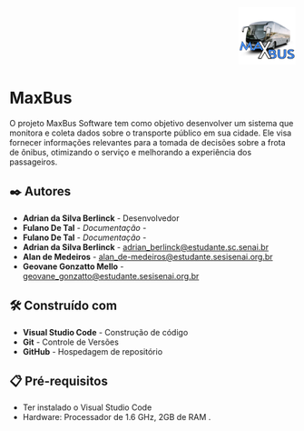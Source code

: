 <div align= "right">
<img src= "logo.png"
height="100px"/>
</div>

# MaxBus

O projeto MaxBus Software tem como objetivo desenvolver um sistema que monitora e coleta dados sobre o transporte público em sua cidade. Ele visa fornecer informações relevantes para a tomada de decisões sobre a frota de ônibus, otimizando o serviço e melhorando a experiência dos passageiros.


## ✒️ Autores

-  **Adrian da Silva Berlinck**  -  Desenvolvedor
-  **Fulano De Tal**  -  _Documentação_  -
- **Fulano De Tal**  -  _Documentação_  -
- **Adrian da Silva Berlinck** - adrian_berlinck@estudante.sc.senai.br
- **Alan de Medeiros** - alan_de-medeiros@estudante.sesisenai.org.br
- **Geovane Gonzatto Mello** - geovane_gonzatto@estudante.sesisenai.org.br


## 🛠️ Construído com

- **Visual Studio Code** - Construção de código
- **Git** - Controle de Versões
- **GitHub** - Hospedagem de repositório


## 📋 Pré-requisitos

- Ter instalado o Visual Studio Code
- Hardware: Processador de 1.6 GHz, 2GB de RAM .

